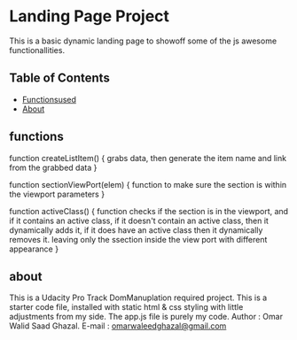 # Landing Page Project

This is a basic dynamic landing page to showoff some of the js awesome functionallities.
  
## Table of Contents

* [Functionsused](#functions)
* [About](#about)

## functions 

function createListItem() {
    grabs data, then generate the item name and link from the grabbed data
}

function sectionViewPort(elem) {
    function to make sure the section is within the viewport parameters
}

function activeClass() {
    function checks if the section is in the viewport, and if it contains an active class, if it doesn't contain an active class, then it dynamically adds it, if it does have an active class then it dynamically removes it. leaving only the ssection inside the view port with different appearance
}

## about

This is a Udacity Pro Track DomManuplation required project.
This is a starter code file, installed with static html &  css styling with little adjustments from my side.
The app.js file is purely my code.
Author : Omar Walid Saad Ghazal.
E-mail : omarwaleedghazal@gmail.com